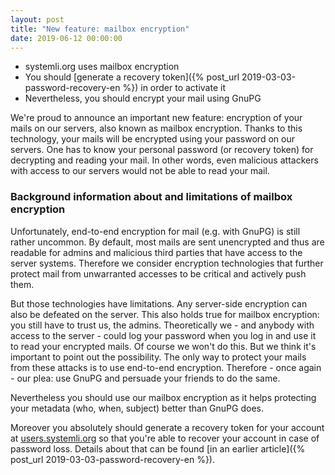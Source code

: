 ```yaml
---
layout: post
title: "New feature: mailbox encryption"
date: 2019-06-12 00:00:00
---
```


* systemli.org uses mailbox encryption
* You should [generate a recovery token]({% post_url 2019-03-03-password-recovery-en %}) in order to activate it
* Nevertheless, you should encrypt your mail using GnuPG

We're proud to announce an important new feature: encryption of your mails on our servers, also known as mailbox encryption. Thanks to this technology, your mails will be encrypted using your password on our servers. One has to know your personal password (or recovery token) for decrypting and reading your mail. In other words, even malicious attackers with access to our servers would not be able to read your mail.

<!--more-->

### Background information about and limitations of mailbox encryption

Unfortunately, end-to-end encryption for mail (e.g. with GnuPG) is still rather uncommon. By default, most mails are sent unencrypted and thus are readable for admins and malicious third parties that have access to the server systems. Therefore we consider encryption technologies that further protect mail from unwarranted accesses to be critical and actively push them.

But those technologies have limitations. Any server-side encryption can also be defeated on the server. This also holds true for mailbox encryption: you still have to trust us, the admins. Theoretically we - and anybody with access to the server - could log your password when you log in and use it to read your encrypted mails. Of course we won't do this. But we think it's important to point out the possibility. The only way to protect your mails from these attacks is to use end-to-end encryption. Therefore - once again - our plea: use GnuPG and persuade your friends to do the same.

Nevertheless you should use our mailbox encryption as it helps protecting your metadata (who, when, subject) better than GnuPG does.

Moreover you absolutely should generate a recovery token for your account at [users.systemli.org](https://users.systemli.org/) so that you're able to recover your account in case of password loss. Details about that can be found [in an earlier article]({% post_url 2019-03-03-password-recovery-en %}).
